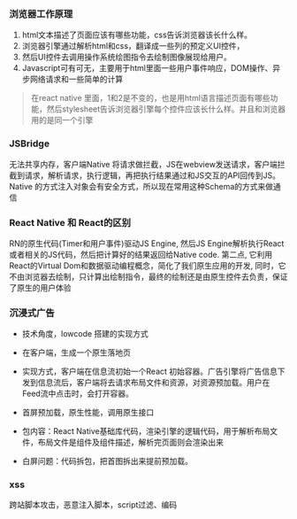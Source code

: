 ### 浏览器工作原理
1. html文本描述了页面应该有哪些功能，css告诉浏览器该长什么样。
2. 浏览器引擎通过解析html和css，翻译成一些列的预定义UI控件，
3. 然后UI控件去调用操作系统绘图指令去绘制图像展现给用户。
4. Javascript可有可无，主要用于html里面一些用户事件响应，DOM操作、异步网络请求和一些简单的计算

> 在react native 里面，1和2是不变的，也是用html语言描述页面有哪些功能，然后stylesheet告诉浏览器引擎每个控件应该长什么样。并且和浏览器用的是同一个引擎

### JSBridge
无法共享内存，客户端Native 将请求做拦截，JS在webview发送请求，客户端拦截到请求，解析请求，执行逻辑，再把执行结果通过和JS交互的API回传到JS。
Native 的方式注入对象会有安全方式，所以现在常用这种Schema的方式来做通信

### React Native 和 React的区别
RN的原生代码(Timer和用户事件)驱动JS Engine, 然后JS Engine解析执行React或者相关的JS代码，然后把计算好的结果返回给Native code.
第二点, 它利用React的Virtual Dom和数据驱动编程概念，简化了我们原生应用的开发, 同时，它不由浏览器去绘制，只计算出绘制指令，最终的绘制还是由原生控件去负责，保证了原生的用户体验

### 沉浸式广告
+ 技术角度，lowcode 搭建的实现方式
+ 在客户端，生成一个原生落地页
+ 实现方式，客户端在信息流初始一个React 初始容器。广告引擎将广告信息下发到信息流后，客户端将去请求布局文件和资源，对资源预加载。用户在Feed流中点击时，会打开容器。
+ 首屏预加载，原生性能，调用原生接口

+ 包内容：React Native基础库代码，渲染引擎的逻辑代码，用于解析布局文件，布局文件是组件及组件描述，解析完页面则会渲染出来
+ 白屏问题：代码拆包，把首图拆出来提前预加载。

### xss
跨站脚本攻击，恶意注入脚本，script过滤、编码

